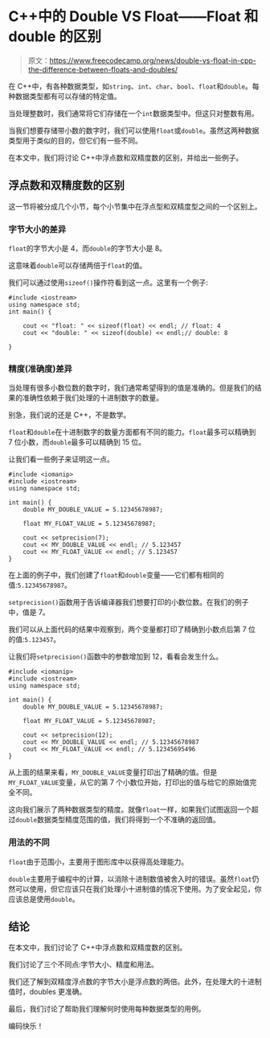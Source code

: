 # C++中的 Double VS Float——Float 和 double 的区别

> 原文：<https://www.freecodecamp.org/news/double-vs-float-in-cpp-the-difference-between-floats-and-doubles/>

在 C++中，有各种数据类型，如`string`、`int`、`char`、`bool`、`float`和`double`。每种数据类型都有可以存储的特定值。

当处理整数时，我们通常将它们存储在一个`int`数据类型中。但这只对整数有用。

当我们想要存储带小数的数字时，我们可以使用`float`或`double`。虽然这两种数据类型用于类似的目的，但它们有一些不同。

在本文中，我们将讨论 C++中浮点数和双精度数的区别，并给出一些例子。

## 浮点数和双精度数的区别

这一节将被分成几个小节，每个小节集中在浮点型和双精度型之间的一个区别上。

### 字节大小的差异

`float`的字节大小是 4，而`double`的字节大小是 8。

这意味着`double`可以存储两倍于`float`的值。

我们可以通过使用`sizeof()`操作符看到这一点。这里有一个例子:

```
#include <iostream>
using namespace std;
int main() {

    cout << "float: " << sizeof(float) << endl; // float: 4
    cout << "double: " << sizeof(double) << endl;// double: 8

}
```

### 精度(准确度)差异

当处理有很多小数位数的数字时，我们通常希望得到的值是准确的。但是我们的结果的准确性依赖于我们处理的十进制数字的数量。

别急，我们说的还是 C++，不是数学。

`float`和`double`在十进制数字的数量方面都有不同的能力。`float`最多可以精确到 7 位小数，而`double`最多可以精确到 15 位。

让我们看一些例子来证明这一点。

```
#include <iomanip>
#include <iostream>
using namespace std;

int main() {
    double MY_DOUBLE_VALUE = 5.12345678987;

    float MY_FLOAT_VALUE = 5.12345678987;

    cout << setprecision(7);
    cout << MY_DOUBLE_VALUE << endl; // 5.123457
    cout << MY_FLOAT_VALUE << endl; // 5.123457
}
```

在上面的例子中，我们创建了`float`和`double`变量——它们都有相同的值:`5.12345678987`。

`setprecision()`函数用于告诉编译器我们想要打印的小数位数。在我们的例子中，值是 7。

我们可以从上面代码的结果中观察到，两个变量都打印了精确到小数点后第 7 位的值:`5.123457`。

让我们将`setprecision()`函数中的参数增加到 12，看看会发生什么。

```
#include <iomanip>
#include <iostream>
using namespace std;

int main() {
    double MY_DOUBLE_VALUE = 5.12345678987;

    float MY_FLOAT_VALUE = 5.12345678987;

    cout << setprecision(12);
    cout << MY_DOUBLE_VALUE << endl; // 5.12345678987
    cout << MY_FLOAT_VALUE << endl; // 5.12345695496
}
```

从上面的结果来看，`MY_DOUBLE_VALUE`变量打印出了精确的值。但是`MY_FLOAT_VALUE`变量，从它的第 7 个小数位开始，打印出的值与给它的原始值完全不同。

这向我们展示了两种数据类型的精度。就像`float`一样，如果我们试图返回一个超过`double`数据类型精度范围的值，我们将得到一个不准确的返回值。

### 用法的不同

`float`由于范围小，主要用于图形库中以获得高处理能力。

`double`主要用于编程中的计算，以消除十进制数值被舍入时的错误。虽然`float`仍然可以使用，但它应该只在我们处理小十进制值的情况下使用。为了安全起见，你应该总是使用`double`。

## 结论

在本文中，我们讨论了 C++中浮点数和双精度数的区别。

我们讨论了三个不同点:字节大小、精度和用法。

我们还了解到双精度浮点数的字节大小是浮点数的两倍。此外，在处理大的十进制值时，doubles 更准确。

最后，我们讨论了帮助我们理解何时使用每种数据类型的用例。

编码快乐！